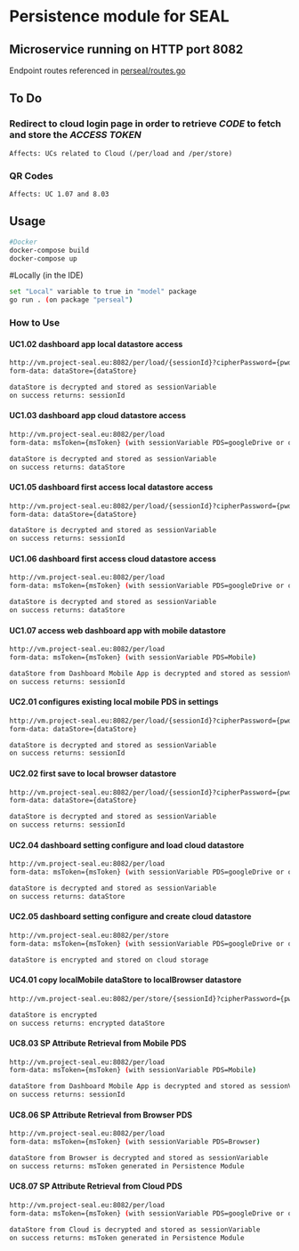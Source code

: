 # Persistence module for SEAL
## Microservice running on HTTP port 8082
Endpoint routes referenced in [perseal/routes.go](perseal/routes.go)

## To Do
### Redirect to cloud login page in order to retrieve *CODE* to fetch and store the *ACCESS TOKEN*
```
Affects: UCs related to Cloud (/per/load and /per/store)
```

### QR Codes
```
Affects: UC 1.07 and 8.03
```

## Usage

```bash
#Docker
docker-compose build
docker-compose up
```

#Locally (in the IDE)

```bash
set "Local" variable to true in "model" package
go run . (on package "perseal")
```

### How to Use
#### UC1.02 dashboard app local datastore access
```bash
http://vm.project-seal.eu:8082/per/load/{sessionId}?cipherPassword={pwd}
form-data: dataStore={dataStore}

dataStore is decrypted and stored as sessionVariable
on success returns: sessionId
```

#### UC1.03 dashboard app cloud datastore access
```bash
http://vm.project-seal.eu:8082/per/load
form-data: msToken={msToken} (with sessionVariable PDS=googleDrive or oneDrive)

dataStore is decrypted and stored as sessionVariable
on success returns: dataStore
```

#### UC1.05 dashboard first access local datastore access
```bash
http://vm.project-seal.eu:8082/per/load/{sessionId}?cipherPassword={pwd}
form-data: dataStore={dataStore}

dataStore is decrypted and stored as sessionVariable
on success returns: sessionId
```

#### UC1.06 dashboard first access cloud datastore access
```bash
http://vm.project-seal.eu:8082/per/load
form-data: msToken={msToken} (with sessionVariable PDS=googleDrive or oneDrive)

dataStore is decrypted and stored as sessionVariable
on success returns: dataStore
```

#### UC1.07 access web dashboard app with mobile datastore
```bash
http://vm.project-seal.eu:8082/per/load
form-data: msToken={msToken} (with sessionVariable PDS=Mobile)

dataStore from Dashboard Mobile App is decrypted and stored as sessionVariable
on success returns: sessionId
```

#### UC2.01 configures existing local mobile PDS in settings
```bash
http://vm.project-seal.eu:8082/per/load/{sessionId}?cipherPassword={pwd}
form-data: dataStore={dataStore}

dataStore is decrypted and stored as sessionVariable
on success returns: sessionId
```

#### UC2.02 first save to local browser datastore
```bash
http://vm.project-seal.eu:8082/per/load/{sessionId}?cipherPassword={pwd}
form-data: dataStore={dataStore}

dataStore is decrypted and stored as sessionVariable
on success returns: sessionId
```

#### UC2.04 dashboard setting configure and load cloud datastore
```bash
http://vm.project-seal.eu:8082/per/load
form-data: msToken={msToken} (with sessionVariable PDS=googleDrive or oneDrive)

dataStore is decrypted and stored as sessionVariable
on success returns: dataStore
```

#### UC2.05 dashboard setting configure and create cloud datastore
```bash
http://vm.project-seal.eu:8082/per/store
form-data: msToken={msToken} (with sessionVariable PDS=googleDrive or oneDrive)

dataStore is encrypted and stored on cloud storage
```

#### UC4.01 copy localMobile dataStore to localBrowser datastore
```bash
http://vm.project-seal.eu:8082/per/store/{sessionId}?cipherPassword={pwd}

dataStore is encrypted
on success returns: encrypted dataStore
```

#### UC8.03 SP Attribute Retrieval from Mobile PDS
```bash
http://vm.project-seal.eu:8082/per/load
form-data: msToken={msToken} (with sessionVariable PDS=Mobile)

dataStore from Dashboard Mobile App is decrypted and stored as sessionVariable
on success returns: sessionId
```

#### UC8.06 SP Attribute Retrieval from Browser PDS
```bash
http://vm.project-seal.eu:8082/per/load
form-data: msToken={msToken} (with sessionVariable PDS=Browser)

dataStore from Browser is decrypted and stored as sessionVariable
on success returns: msToken generated in Persistence Module
```

#### UC8.07 SP Attribute Retrieval from Cloud PDS
```bash
http://vm.project-seal.eu:8082/per/load
form-data: msToken={msToken} (with sessionVariable PDS=googleDrive or oneDrive)

dataStore from Cloud is decrypted and stored as sessionVariable
on success returns: msToken generated in Persistence Module
```